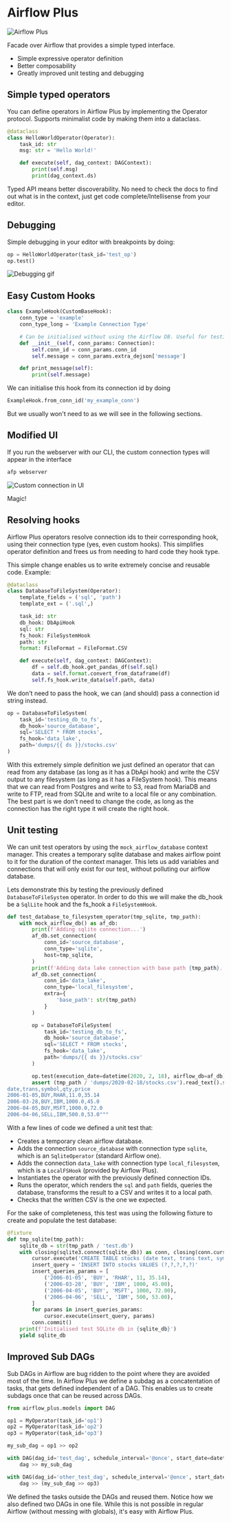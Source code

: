 # Airflow Plus
![Airflow Plus](airflow_plus/static/logos/pin_large.png)

Facade over Airflow that provides a simple typed interface.

- Simple expressive operator definition
- Better composability
- Greatly improved unit testing and debugging

## Simple typed operators
You can define operators in Airflow Plus by implementing the Operator protocol. Supports minimalist code by making them into a dataclass.

```python
@dataclass
class HelloWorldOperator(Operator):
    task_id: str
    msg: str = 'Hello World!'

    def execute(self, dag_context: DAGContext):
        print(self.msg)
        print(dag_context.ds)
```

Typed API means better discoverability. No need to check the docs to find out what is in the context, just get code complete/Intellisense from your editor.

## Debugging
Simple debugging in your editor with breakpoints by doing:

```python
op = HelloWorldOperator(task_id='test_op')
op.test()
```

![Debugging gif](airflow_plus/static/debugging.gif)

## Easy Custom Hooks

```python
class ExampleHook(CustomBaseHook):
    conn_type = 'example'
    conn_type_long = 'Example Connection Type'

    # Can be initialised without using the Airflow DB. Useful for testing
    def __init__(self, conn_params: Connection):
        self.conn_id = conn_params.conn_id
        self.message = conn_params.extra_dejson['message']

    def print_message(self):
        print(self.message)
```

We can initialise this hook from its connection id by doing
```python
ExampleHook.from_conn_id('my_example_conn')
```

But we usually won't need to as we will see in the following sections.

## Modified UI

If you run the webserver with our CLI, the custom connection types will appear in the interface

```bash
afp webserver
```

![Custom connection in UI](airflow_plus/static/custom_conn_ui.png)

Magic!

## Resolving hooks

Airflow Plus operators resolve connection ids to their corresponding hook, using their connection type (yes, even custom hooks). This simplifies operator definition and frees us from needing to hard code they hook type.

This simple change enables us to write extremely concise and reusable code. Example:

```python
@dataclass
class DatabaseToFileSystem(Operator):
    template_fields = ('sql', 'path')
    template_ext = ('.sql',)

    task_id: str
    db_hook: DbApiHook
    sql: str
    fs_hook: FileSystemHook
    path: str
    format: FileFormat = FileFormat.CSV

    def execute(self, dag_context: DAGContext):
        df = self.db_hook.get_pandas_df(self.sql)
        data = self.format.convert_from_dataframe(df)
        self.fs_hook.write_data(self.path, data)
```

We don't need to pass the hook, we can (and should) pass a connection id string instead.

```python
op = DatabaseToFileSystem(
    task_id='testing_db_to_fs',
    db_hook='source_database',
    sql='SELECT * FROM stocks',
    fs_hook='data_lake',
    path='dumps/{{ ds }}/stocks.csv'
)
```

With this extremely simple definition we just defined an operator that can read from any database (as long as it has a DbApi hook) and write the CSV output to any filesystem (as long as it has a FileSystem hook). This means that we can read from Postgres and write to S3, read from MariaDB and write to FTP, read from SQLite and write to a local file or any combination. The best part is we don't need to change the code, as long as the connection has the right type it will create the right hook.

## Unit testing

We can unit test operators by using the `mock_airflow_database` context manager. This creates a temporary sqlite database and makes airflow point to it for the duration of the context manager. This lets us add variables and connections that will only exist for our test, without polluting our airflow database.

Lets demonstrate this by testing the previously defined `DatabaseToFileSystem` operator. In order to do this we will make the db_hook be a `SqlLite` hook and the fs_hook a `FileSystemHook`.

```python
def test_database_to_filesystem_operator(tmp_sqlite, tmp_path):
    with mock_airflow_db() as af_db:
        print(f'Adding sqlite connection...')
        af_db.set_connection(
            conn_id='source_database',
            conn_type='sqlite',
            host=tmp_sqlite,
        )
        print(f'Adding data lake connection with base path {tmp_path}...')
        af_db.set_connection(
            conn_id='data_lake',
            conn_type='local_filesystem',
            extra={
                'base_path': str(tmp_path)
            }
        )

        op = DatabaseToFileSystem(
            task_id='testing_db_to_fs',
            db_hook='source_database',
            sql='SELECT * FROM stocks',
            fs_hook='data_lake',
            path='dumps/{{ ds }}/stocks.csv'
        )

        op.test(execution_date=datetime(2020, 2, 18), airflow_db=af_db)
        assert (tmp_path / 'dumps/2020-02-18/stocks.csv').read_text().strip() == """\
date,trans,symbol,qty,price
2006-01-05,BUY,RHAR,11.0,35.14
2006-03-28,BUY,IBM,1000.0,45.0
2006-04-05,BUY,MSFT,1000.0,72.0
2006-04-06,SELL,IBM,500.0,53.0"""
```

With a few lines of code we defined a unit test that:
- Creates a temporary clean airflow database.
- Adds the connection `source_database` with connection type `sqlite`, which is an `SqliteOperator` (standard Airflow one).
- Adds the connection `data_lake` with connection type `local_filesystem`, which is a `LocalFSHook` (provided by Airflow Plus).
- Instantiates the operator with the previously defined connection IDs.
- Runs the operator, which renders the `sql` and `path` fields, queries the database, transforms the result to a CSV and writes it to a local path.
- Checks that the written CSV is the one we expected.

For the sake of completeness, this test was using the following fixture to create and populate the test database:

```python
@fixture
def tmp_sqlite(tmp_path):
    sqlite_db = str(tmp_path / 'test.db')
    with closing(sqlite3.connect(sqlite_db)) as conn, closing(conn.cursor()) as cursor:
        cursor.execute('CREATE TABLE stocks (date text, trans text, symbol text, qty real, price real)')
        insert_query = 'INSERT INTO stocks VALUES (?,?,?,?,?)'
        insert_queries_params = [
            ('2006-01-05', 'BUY', 'RHAR', 11, 35.14),
            ('2006-03-28', 'BUY', 'IBM', 1000, 45.00),
            ('2006-04-05', 'BUY', 'MSFT', 1000, 72.00),
            ('2006-04-06', 'SELL', 'IBM', 500, 53.00),
        ]
        for params in insert_queries_params:
            cursor.execute(insert_query, params)
        conn.commit()
    print(f'Initialised test SQLite db in {sqlite_db}')
    yield sqlite_db

```

## Improved Sub DAGs
Sub DAGs in Airflow are bug ridden to the point where they are avoided most of the time. In Airflow Plus we define a subdag as a concatentation of tasks, that gets defined independent of a DAG. This enables us to create subdags once that can be reused across DAGs.

```python
from airflow_plus.models import DAG

op1 = MyOperator(task_id='op1')
op2 = MyOperator(task_id='op2')
op3 = MyOperator(task_id='op3')

my_sub_dag = op1 >> op2

with DAG(dag_id='test_dag', schedule_interval='@once', start_date=datetime.min) as dag:
    dag >> my_sub_dag

with DAG(dag_id='other_test_dag', schedule_interval='@once', start_date=datetime.min) as dag:
    dag >> (my_sub_dag >> op3)
```

We defined the tasks outside the DAGs and reused them. Notice how we also defined two DAGs in one file. While this is not possible in regular Airflow (without messing with globals), it's easy with Airflow Plus.


